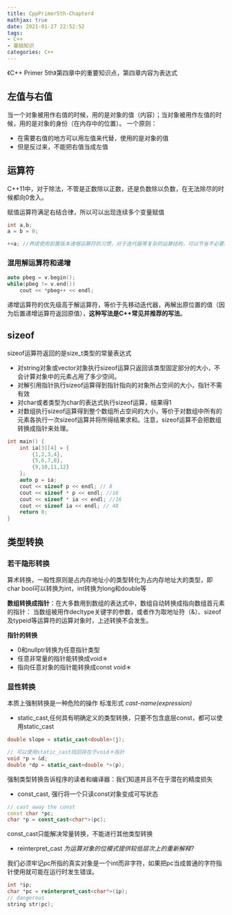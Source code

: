 ```yaml
---
title: CppPrimer5th-Chapter4
mathjax: true
date: 2021-01-27 22:52:52
tags:
- C++
- 基础知识
categories: C++
---
```

《C++ Primer 5th》第四章中的重要知识点，第四章内容为表达式

<!-- more -->

## 左值与右值

当一个对象被用作右值的时候，用的是对象的值（内容）；当对象被用作左值的时候，用的是对象的身份（在内存中的位置）。
一个原则：
- 在需要右值的地方可以用左值来代替，使用的是对象的值
- 但是反过来，不能把右值当成左值

## 运算符

C++11中，对于除法，不管是正数除以正数，还是负数除以负数，在无法除尽的时候都向0舍入。

赋值运算符满足右结合律，所以可以出现连续多个变量赋值
```cpp
int a,b;
a = b = 0;

++a; //养成使用前置版本递增运算符的习惯，对于迭代器等复杂的运算结构，可以节省不必要的开销
```
### 混用解运算符和递增

```cpp
auto pbeg = v.begin();
while(pbeg != v.end())
    cout << *pbeg++ << endl;
```
递增运算符的优先级高于解运算符，等价于先移动迭代器，再解出原位置的值（因为后置递增运算符返回原值），**这种写法是C++常见并推荐的写法**。

## sizeof

sizeof运算符返回的是size_t类型的常量表达式

- 对string对象或vector对象执行sizeof运算只返回该类型固定部分的大小，不会计算对象中的元素占用了多少空间。
- 对解引用指针执行sizeof运算得到指针指向的对象所占空间的大小，指针不需有效
- 对char或者类型为char的表达式执行sizeof运算，结果得1
- 对数组执行sizeof运算得到整个数组所占空间的大小，等价于对数组中所有的元素各执行一次sizeof运算并将所得结果求和。注意，sizeof运算不会把数组转换成指针来处理。

```cpp
int main() {
	int ia[3][4] = {
		{1,2,3,4},
		{5,6,7,8},
		{9,10,11,12}
	};
	auto p = ia;
	cout << sizeof p << endl; // 8
    cout << sizeof * p << endl; //16
	cout << sizeof * ia << endl; //16
    cout << sizeof ia << endl; // 48
	return 0;
}
```
## 类型转换

### 若干隐形转换

算术转换，一般性原则是占内存地址小的类型转化为占内存地址大的类型，即char bool可以转换为int，int转换为long和double等

**数组转换成指针**：在大多数用到数组的表达式中，数组自动转换成指向数组首元素的指针：
当数组被用作decltype关键字的参数，或者作为取地址符（&）、sizeof及typeid等运算符的运算对象时，上述转换不会发生。

**指针的转换**
- 0和nullptr转换为任意指针类型
- 任意非常量的指针能转换成void＊
- 指向任意对象的指针能转换成const void＊

### 显性转换

本质上强制转换是一种危险的操作
标准形式 *cast-name<name>(expression)*

- static_cast,任何具有明确定义的类型转换，只要不包含底层const，都可以使用static_cast
```cpp
double slope = static_cast<double>(j);

// 可以使用static_cast找回存在于void＊指针
void *p = &d;
double *dp = static_cast<double *>(p);

```
强制类型转换告诉程序的读者和编译器：我们知道并且不在乎潜在的精度损失

- const_cast, 强行将一个只读const对象变成可写状态
```cpp
// cast away the const
const char *pc;
char *p = const_cast<char*>(pc);
```
const_cast只能解决常量转换，不能进行其他类型转换

- reinterpret_cast *为运算对象的位模式提供较低层次上的重新解释?*

我们必须牢记pc所指的真实对象是一个int而非字符，如果把pc当成普通的字符指针使用就可能在运行时发生错误。

```cpp
int *ip;
char *pc = reinterpret_cast<char*>(ip);
// dangerous
string str(pc);
```
